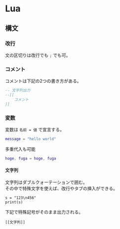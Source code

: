 # Lua

## 構文

### 改行
文の区切りは改行でも `;` でも可。

### コメント
コメントは下記の2つの書き方がある。

```lua
-- 文字列出力
--[[
    コメント
]]
```

### 変数
変数は `名前 = 値` で宣言する。

```lua
message = "hello world"
```

多重代入も可能
```lua
hoge, fuga = hoge, fuga
```

#### 文字列
文字列はダブルクォーテーションで囲む。  
その中で特殊文字を使えば、改行やタブの挿入ができる。
```
s = "123\n456"
print(s)
```

下記で特殊記号がそのまま出力される。  
```
[[文字列]]
```